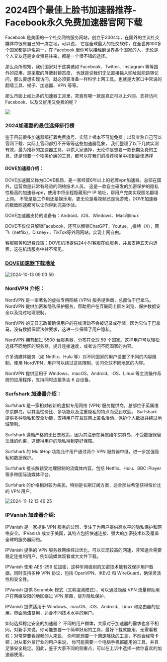 # 2024四个最佳上脸书加速器推荐-Facebook永久免费加速器官网下载

Facebook 是美国的一个社交网络服务网站，创立于2004年，在国外的主流社交媒体中很有自己的一席之地，可以说，
它是全球最大的社交软件，在全世界100多个国家都是排名第一，在 Facebook 里你可以接触到世界各个国家的人，无论是个人交友还是企业贸易往来，都是一个很不错的途径。

那么众所周知，我们国家对于这类诸如 Facebook、Twitter、Instagram 等等国外的应用，是采取的屏蔽封锁态度，
也就是说我们无法直接输入网址就能跳转访问，那么要想实现访问，就必须要准备一样科学上网工具。也就是大家口中常说的翻墙工具、梯子、加速器、VPN 等等。

那么市面上如此多的加速器工具里，究竟有哪一款是真正可以上外网、支持访问 Facebook、以及又好用又免费的呢？

![](https://lemontalking.info/wp-content/uploads/2024/11/2024-10-12-15-54-38-2.png)

### 2024加速器的最佳选择排行榜

鉴于目前很多加速器都打着免费旗号、实际上根本不可能免费；以及宣称自己可以官网下载、实际上官网都打不开等等这些加速器乱象，
我们整理了以下几款实测有效，最为推荐的加速器工具，以供大家选择，无论你是想要一款长期免费的工具、还是想要一个物美价廉的工具，都可以在我们的推荐榜单中找到最佳选择

#### DOVE加速器介绍：

DOVE加速器又称为DOVE机场，是一家经营6年以上的老牌vpn加速器。总部在国外，运营商是非常有经验的网络技术人员。
这是一款自主研发的加密保护的隐私性极高的加速器vpn，使用中将全程隐藏用户 IP 地址，帮用户完美实现匿名翻墙上网。
不管是是工作用还是娱乐用，更无论是看视频还是玩游戏，DOVE加速器的极致网速都可以让你得到完美体验。

DOVE加速器支持的设备有：Android、iOS、Windows、Mac和linux

DOVE不仅仅只解锁Facebook，还可以解锁ChatGPT，Youtue，,推特（X），网飞（netflix)，Disney+，TikTok等外网网站，实现上网自由。

客服服务和退费政策：DOVE机场提供24小时客服在线服务，并且支持五天内退费，这在机场服务中并不常见。

### [DOVE加速器下载地址](https://dove8.cc/a.php?alavBTtF8UB)

![2024-10-13 09 03 50](https://github.com/user-attachments/assets/33dff1a4-9b2b-49d9-bf3c-92c6bb8a0890)

### NordVPN 介绍：

NordVPN 是一家著名的虚拟专用网络 (VPN) 服务提供商，总部位于巴拿马。NordVPN 提供加密和隐私保护服务，帮助用户在互联网上匿名浏览、保护数据安全以及绕过地理限制。

NordVPN 的无日志政策确保用户的在线活动不会被记录或存储。因为它位于巴拿马，没有数据保留法律要求，这进一步保障了用户隐私。

NordVPN 拥有超过 5500 台服务器，分布在全球 59 个国家。这样用户可以轻松选择不同地区的服务器，提升连接速度，或者访问不同国家的内容。

许多流媒体服务（如 Netflix、Hulu 等）对不同国家的用户设置了不同的内容限制。使用 NordVPN，用户可以绕过这些限制，访问全球不同地区的内容。

NordVPN 提供适用于 Windows、macOS、Android、iOS、Linux 等主流操作系统的应用程序，支持同时连接多达 6 台设备。

### Surfshark 加速器介绍：

Surfshark 是一家相对较新的虚拟专用网络 (VPN) 服务提供商，总部位于英属维尔京群岛，以其高性价比、多功能以及注重隐私的特点而受到欢迎。
Surfshark 提供多种隐私和安全功能，支持用户在互联网上匿名活动、保护个人数据并绕过地域限制。

Surfshark 遵循严格的无日志政策，因为其注册在英属维尔京群岛，不受数据保留法律的约束，这使得用户的隐私得到更好保障。

Surfshark 的 MultiHop 功能允许用户通过两个 VPN 服务器中继，进一步加强隐私和数据保护。

Surfshark 擅长解锁受地理限制的流媒体内容，包括 Netflix、Hulu、BBC iPlayer 等多种国际流媒体平台。

Surfshark 的价格相对较为亲民，特别是长期订阅方案，适合那些希望获得性价比的 VPN 用户。

![2024-11-12 13 46 25](https://github.com/user-attachments/assets/35cd7e3d-dc7b-4c0e-bcec-534be89ab625)


### IPVanish 加速器介绍:

IPVanish 是一家提供 VPN 服务的公司，专注于为用户提供高水平的隐私保护和网络安全。IPVanish 成立于美国，其特点包括快速连接、强大的加密技术以及覆盖全球的服务器网络。

IPVanish 提供的 VPN 服务器网络经过优化，可以实现较高的网速，非常适合需要稳定连接的用户，例如流媒体观看或大文件下载。

IPVanish 使用 AES-256 位加密，这种军用级别的加密技术能有效保护用户数据。同时支持多种 VPN 协议，包括 OpenVPN、IKEv2 和 WireGuard，确保灵活性和安全性。

IPVanish 提供 Scramble 模式（又称混淆模式），可以通过隐藏 VPN 流量帮助用户在网络受限的地区绕过 VPN 屏蔽，提升隐私保护。

IPVanish 提供适用于 Windows、macOS、iOS、Android、Linux 和路由器的应用，界面简洁易用，适合不同技术水平的用户。

如何选择稳定安全的加速器？
不同的用户群体，大家对于加速器的需求也各不相同，对新手来说，你可能想要一个简单好用的工具，最好下载就能用，无需看教程；对常常要看视频的人来说，
你可能想要一个[网速够快的工具](https://lemontalking.info/archives/2221)，不然会经常卡顿；对从事外贸行业的用户来说，
你可能需要一个电脑手机都能用的工具，并且足够安全稳定。因此，鉴于大家不同的侧重点，可以在上诉中选择一款你喜欢的加速器使用。


